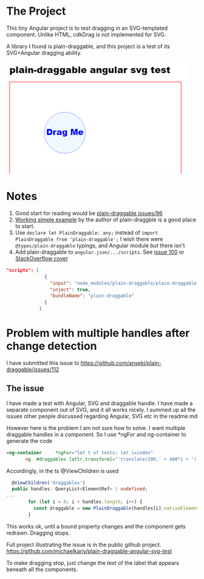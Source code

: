 # The Project

This tiny Angular project is to test dragging in an SVG-templated component.
Unlike HTML, cdkDrag is not implemented for SVG. 

A library I found is plain-draggable, and this project is a test of its SVG+Angular dragging ability.

![Screenshot](./src/assets/screenshot.png)

# Notes

1. Good start for reading would be [plain-draggable issues/96](https://github.com/anseki/plain-draggable/issues/96)
2. [Working simple example](https://stackblitz.com/edit/angular-ivy-mkm3q8) by the author of plain-draggble is a good place to start.
3. Use `declare let PlainDraggable: any;` instead of `import PlainDraggable from 'plain-draggable';`
I wish there were `@types/plain-draggable` typings, and Angular module but there isn't
4. Add plain-draggable to `angular.json/.../scripts`. See [issue 100](https://github.com/anseki/plain-draggable/issues/100) or [StackOverflow cover](https://stackoverflow.com/questions/68925686/import-3rd-party-js-lib-into-angular-12-library)
```JSON
"scripts": [
              {
                "input": "node_modules/plain-draggable/plain-draggable.min.js",
                "inject": true,
                "bundleName": "plain-draggable"
              }
            ]
```

# Problem with multiple handles after change detection

I have submitted this issue to https://github.com/anseki/plain-draggable/issues/112

## The issue
I have made a test with Angular, SVG and draggable handle. I have made a separate component out of SVG, and it all works nicely. I summed up all the issues other people discussed regarding Angular, SVG etc in the readme.md

However here is the problem I am not sure how to solve.
I want multiple draggable handles in a component. So I use *ngFor and ng-container to generate the code
```HTML    
<ng-container     *ngFor="let t of texts; let i=index"  
       <g  #draggables [attr.transform]="'translate(200,' + 400*i + ')'">     <circle...
```
Accordingly, in the ts @ViewChildren is used
```Typescript
  @ViewChildren('draggables')
  public handles: QueryList<ElementRef> | undefined;
...
        for (let i = 0; i < handles.length; i++) {
          const draggable = new PlainDraggable(handles[i].nativeElement);
        }
```
This works ok, until a bound property changes and the component gets redrawn. Dragging stops.

Full project illustrating the issue is in the public github project.
https://github.com/michaelkariv/plain-draggable-angular-svg-test

To make dragging stop, just change the text of the label that appears beneath all the components.
